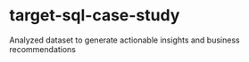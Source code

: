 # target-sql-case-study
Analyzed dataset to generate actionable insights and business recommendations
